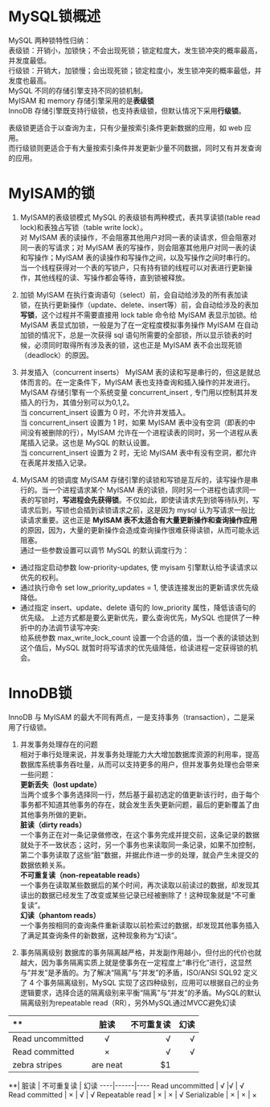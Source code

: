 # MySQL锁概述

MySQL 两种锁特性归纳：  
表级锁：开销小，加锁快；不会出现死锁；锁定粒度大，发生锁冲突的概率最高，并发度最低。  
行级锁：开销大，加锁慢；会出现死锁；锁定粒度小，发生锁冲突的概率最低，并发度也最高。  
MySQL 不同的存储引擎支持不同的锁机制。  
MyISAM 和 memory 存储引擎采用的是**表级锁**  
InnoDB 存储引擎既支持行级锁，也支持表级锁，但默认情况下采用**行级锁**。  

表级锁更适合于以查询为主，只有少量按索引条件更新数据的应用，如 web 应用。  
而行级锁则更适合于有大量按索引条件并发更新少量不同数据，同时又有并发查询的应用。

# MyISAM的锁

1. MyISAM的表级锁模式
MySQL 的表级锁有两种模式，表共享读锁(table read lock)和表独占写锁（table write lock）。  
对 MyISAM 表的读操作，不会阻塞其他用户对同一表的读请求，但会阻塞对同一表的写请求；对 MyISAM 表的写操作，则会阻塞其他用户对同一表的读和写操作；MyISAM  表的读操作和写操作之间，以及写操作之间时串行的。  
当一个线程获得对一个表的写锁户，只有持有锁的线程可以对表进行更新操作，其他线程的读、写操作都会等待，直到锁被释放。

2. 加锁
MyISAM 在执行查询语句（select）前，会自动给涉及的所有表加读锁，在执行更新操作（update、delete、insert等）前，会自动给涉及的表加**写锁**，这个过程并不需要直接用 lock table 命令给 MyISAM 表显示加锁。给 MyISAM 表显式加锁，一般是为了在一定程度模拟事务操作 
MyISAM 在自动加锁的情况下，总是一次获得 sql 语句所需要的全部锁，所以显示锁表的时候，必须同时取得所有涉及表的锁，这也正是 MyISAM 表不会出现死锁（deadlock）的原因。

3. 并发插入（concurrent inserts）
MyISAM 表的读和写是串行的，但这是就总体而言的。在一定条件下，MyISAM 表也支持查询和插入操作的并发进行。  
MyISAM 存储引擎有一个系统变量 concurrent_insert , 专门用以控制其并发插入的行为，其值分别可以为0,1,2。  
当 concurrent_insert 设置为 0 时，不允许并发插入。  
当 concurrent_insert 设置为 1 时，如果 MyISAM 表中没有空洞（即表的中间没有被删除的行），MyISAM 允许在一个进程读表的同时，另一个进程从表尾插入记录。这也是 MySQL 的默认设置。  
当 concurrent_insert 设置为 2 时，无论 MyISAM 表中有没有空洞，都允许在表尾并发插入记录。

4. MyISAM 的锁调度
MyISAM 存储引擎的读锁和写锁是互斥的，读写操作是串行的。当一个进程请求某个 MyISAM 表的读锁，同时另一个进程也请求同一表的写锁时，**写进程会先获得锁**。不仅如此，即使读请求先到锁等待队列，写请求后到，写锁也会插到读锁请求之前，这是因为 mysql 认为写请求一般比读请求重要。这也正是 **MyISAM 表不太适合有大量更新操作和查询操作应用**的原因，因为，大量的更新操作会造成查询操作很难获得读锁，从而可能永远阻塞。  
通过一些参数设置可以调节 MySQL 的默认调度行为：  
*  通过指定启动参数 low-priority-updates, 使 myisam 引擎默认给予读请求以优先的权利。
*  通过执行命令 set low_priority_updates = 1, 使该连接发出的更新请求优先级降低。
*  通过指定 insert、update、delete 语句的 low_priority 属性，降低该语句的优先级。
上述方式都是要么更新优先，要么查询优先，MySQL 也提供了一种折中的办法调节读写冲突:  
给系统参数 max_write_lock_count 设置一个合适的值，当一个表的读锁达到这个值后，MySQL 就暂时将写请求的优先级降低，给读进程一定获得锁的机会。


# InnoDB锁
InnoDB 与 MyISAM 的最大不同有两点，一是支持事务（transaction），二是采用了行级锁。  
1. 并发事务处理存在的问题  
相对于串行处理来说，并发事务处理能力大大增加数据库资源的利用率，提高数据库系统事务吞吐量，从而可以支持更多的用户，但并发事务处理也会带来一些问题：  
**更新丢失（lost update）**  
当两个或多个事务选择同一行，然后基于最初选定的值更新该行时，由于每个事务都不知道其他事务的存在，就会发生丢失更新问题，最后的更新覆盖了由其他事务所做的更新。  
**脏读（dirty reads）**  
一个事务正在对一条记录做修改，在这个事务完成并提交前，这条记录的数据就处于不一致状态；这时，另一个事务也来读取同一条记录，如果不加控制，第二个事务读取了这些“脏”数据，并据此作进一步的处理，就会产生未提交的数据依赖关系。  
**不可重复读（non-repeatable reads）**  
一个事务在读取某些数据后的某个时间，再次读取以前读过的数据，却发现其读出的数据已经发生了改变或某些记录已经被删除了！这种现象就是“不可重复读”。  
**幻读（phantom reads）**  
一个事务按相同的查询条件重新读取以前检索过的数据，却发现其他事务插入了满足其查询条件的新数据，这种现象称为“幻读”。

2. 事务隔离级别
数据库的事务隔离越严格，并发副作用越小，但付出的代价也就越大，因为事务隔离实质上就是使事务在一定程度上“串行化”进行，这显然与“并发”是矛盾的。为了解决“隔离”与“并发”的矛盾，ISO/ANSI SQL92 定义了 4 个事务隔离级别，MySQL 实现了这四种级别，应用可以根据自己的业务逻辑要求，选择合适的隔离级别来平衡“隔离”与“并发”的矛盾。MySQL的默认隔离级别为repeatable read（RR），另外MySQL通过MVCC避免幻读  

| **  | 脏读  | 不可重复读 |  幻读 |
| :------------ |:---------------:| -----:| -----:|
| Read  uncommitted | √    |√ |   √ |
| Read committed    | ×    |√ | √ |
| zebra stripes | are neat        |    $1 |

 **| 脏读 |   不可重复读 | 幻读
----|------|----
Read  uncommitted | √    |√ |   √
Read committed | × |    √ | √
Repeatable read   | × | × | √
Serializable |  × | × |  ×


